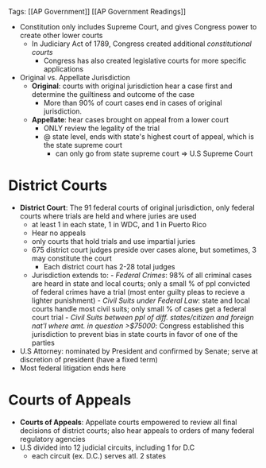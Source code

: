 Tags: [[AP Government]] [[AP Government Readings]]

- Constitution only includes Supreme Court, and gives Congress power to create other lower courts
	- In Judiciary Act of 1789, Congress created additional *constitutional courts*
		- Congress has also created legislative courts for more specific applications
- Original vs. Appellate Jurisdiction
	- **Original**: courts with original jurisdiction hear a case first and determine the guiltiness and outcome of the case
		- More than 90% of court cases end in cases of original jurisdiction.
	- **Appellate**: hear cases brought on appeal from a lower court
		- ONLY review the legality of the trial
		- @ state level, ends with state's highest court of appeal, which is the state supreme court
			- can only go from state supreme court => U.S Supreme Court


# District Courts
- **District Court**: The 91 federal courts of original jurisdiction, only federal courts where trials are held and where juries are used
	- at least 1 in each state, 1 in WDC, and 1 in Puerto Rico
	- Hear no appeals
	- only courts that hold trials and use impartial juries
	- 675 district court judges preside over cases alone, but sometimes, 3 may constitute the court
		- Each district court has 2-28 total judges
	- Jurisdiction extends to:
			- *Federal Crimes*: 98% of all criminal cases are heard in state and local courts; only a small % of ppl convicted of federal crimes have a trial (most enter guilty pleas to recieve a lighter punishment)
			- *Civil Suits under Federal Law*: state and local courts handle most civil suits; only small % of cases get a federal court trial
			- *Civil Suits between ppl of diff. states/citizen and foreign nat'l where amt. in question >$75000*: Congress established this jurisdiction to prevent bias in state courts in favor of one of the parties
- U.S Attorney: nominated by President and confirmed by Senate; serve at discretion of president (have a fixed term) 
- Most federal litigation ends here

# Courts of Appeals
- **Courts of Appeals**: Appellate courts empowered to review all final decisions of district courts; also hear appeals to orders of many federal regulatory agencies
- U.S divided into 12 judicial circuits, including 1 for D.C
	- each circuit (ex. D.C.) serves atl. 2 states